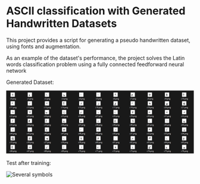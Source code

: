 # ASCII classification with Generated Handwritten Datasets

This project provides a script for generating a pseudo handwritten dataset, using fonts and augmentation.

As an example of the dataset's performance, the project solves the Latin words classification problem using a fully connected feedforward neural network

Generated Dataset:

![Dataset](res/data_exmpl.png)

Test after training:

![Several symbols](res/test1.gif)


